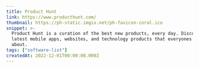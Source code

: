 ```yaml
---
title: Product Hunt
link: https://www.producthunt.com/
thumbnail: https://ph-static.imgix.net/ph-favicon-coral.ico
snippet: >-
  Product Hunt is a curation of the best new products, every day. Discover the
  latest mobile apps, websites, and technology products that everyones talking
  about.
tags: ["software-list"]
createdAt: 2022-12-01T00:00:00.000Z
---
```

